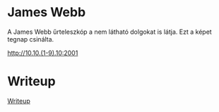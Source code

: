 # James Webb

A James Webb űrteleszkóp a nem látható dolgokat is látja. Ezt a képet tegnap csinálta. 

http://10.10.(1-9).10:2001


# Writeup

[Writeup](WRITEUP.md)
